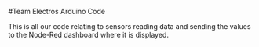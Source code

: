 #Team Electros Arduino Code

This is all our code relating to sensors reading data and sending the values to the Node-Red dashboard where it is displayed.  
